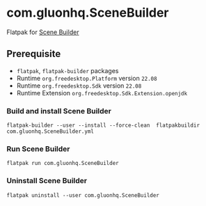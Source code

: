 # com.gluonhq.SceneBuilder
Flatpak for [Scene Builder](https://gluonhq.com/products/scene-builder)

## Prerequisite

- `flatpak`, `flatpak-builder` packages
- Runtime `org.freedesktop.Platform` version `22.08`
- Runtime `org.freedesktop.Sdk` version `22.08`
- Runtime Extension `org.freedesktop.Sdk.Extension.openjdk`

### Build and install Scene Builder
```
flatpak-builder --user --install --force-clean  flatpakbuildir com.gluonhq.SceneBuilder.yml
```
### Run Scene Builder
```
flatpak run com.gluonhq.SceneBuilder
```
### Uninstall Scene Builder
```
flatpak uninstall --user com.gluonhq.SceneBuilder
```
